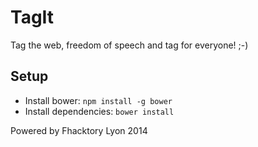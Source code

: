 TagIt
=====

Tag the web, freedom of speech and tag for everyone! ;-)

Setup
-----

- Install bower: `npm install -g bower`
- Install dependencies: `bower install`

Powered by Fhacktory Lyon 2014
